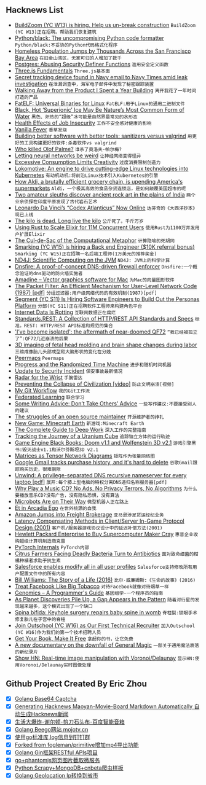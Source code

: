 ## Hacknews List


- [BuildZoom (YC W13) is hiring. Help us un-break construction](https://jobs.lever.co/buildzoom)  `BuildZoom (YC W13)正在招聘。帮助我们恢复建筑`
- [Python/black: The uncompromising Python code formatter](https://github.com/python/black)  `Python/black:不妥协的Python代码格式化程序`
- [Homeless Population Jumps by Thousands Across the San Francisco Bay Area](https://www.latimes.com/local/lanow/la-me-ln-northern-california-homeless-count-20190517-story.html)  `在旧金山湾区，无家可归的人增加了数千`
- [Postgres: Abusing Security Definer Functions](https://www.cybertec-postgresql.com/en/abusing-security-definer-functions/)  `滥用安全定义函数`
- [Three.js Fundamentals](https://threejsfundamentals.org/threejs/lessons/threejs-fundamentals.html)  `Three.js基本面`
- [Secret tracking device found in Navy email to Navy Times amid leak investigation](https://www.militarytimes.com/2019/05/17/secret-tracking-device-found-in-navy-email-to-navy-times-amid-leak-investigation-raises-legal-ethical-questions/)  `在泄漏调查中，海军电子邮件中发现了秘密跟踪装置`
- [Walking Away from the Product I Spent a Year Building](https://www.derrickreimer.com/essays/2019/05/17/im-walking-away-from-the-product-i-spent-a-year-building.html)  `离开我花了一年时间打造的产品`
- [FatELF: Universal Binaries for Linux](https://icculus.org/fatelf/)  `FatELF:用于Linux的通用二进制文件`
- [Black, Hot ‘Superionic’ Ice May Be Nature’s Most Common Form of Water](https://www.quantamagazine.org/black-hot-superionic-ice-may-be-natures-most-common-form-of-water-20190508/)  `黑色、炽热的“超级”冰可能是自然界最常见的水形态`
- [Health Effects of Job Insecurity](https://wol.iza.org/articles/health-effects-of-job-insecurity/long)  `工作不安全感对健康的影响`
- [Vanilla Fever](https://www.1843magazine.com/features/vanilla-fever)  `香草发烧`
- [Building better software with better tools: sanitizers versus valgrind](https://lemire.me/blog/2019/05/16/building-better-software-with-better-tools-sanitizers-versus-valgrind/)  `用更好的工具构建更好的软件:杀毒软件vs valgrind`
- [Who killed Olof Palme?](https://www.theguardian.com/news/2019/may/16/olof-palme-sweden-prime-minister-unsolved-murder-new-evidence)  `谁杀了奥洛夫·帕尔梅?`
- [Letting neural networks be weird](https://aiweirdness.com/post/184919085542/this-neural-net-would-like-to-deliver-these)  `让神经网络变得怪异`
- [Excessive Consumption Limits Creativity](https://medium.com/the-mission/why-excessive-consumption-limits-your-creativity-6e925dd66daa)  `过度消费限制创造力`
- [Lokomotive: An engine to drive cutting-edge Linux technologies into Kubernetes](https://kinvolk.io/blog/2019/05/driving-kubernetes-forward-with-lokomotive/)  `有动机动机:将前沿Linux技术引入Kubernetes的引擎`
- [How Aldi, a brutally efficient grocery chain, is upending America&#39;s supermarkets](https://edition.cnn.com/interactive/2019/05/business/aldi-walmart-low-food-prices/index.html)  `Aldi，一个极其高效的食品杂货连锁店，是如何颠覆美国超市的呢`
- [Two amateur sleuths discover ancient rock art in the plains of India](https://www.nytimes.com/2019/05/07/science/petroglyphs-rock-art-india.html)  `两个业余侦探在印度平原发现了古代岩石艺术`
- [Leonardo Da Vinci’s “Codex Atlanticus” Now Online](https://mymodernmet.com/leonardo-da-vinci-codex-atlanticus/)  `达芬奇的《大西洋抄本》现已上线`
- [The kilo is dead. Long live the kilo](https://news.mit.edu/2019/kilo-standard-change-0516)  `公斤死了。千斤万岁`
- [Using Rust to Scale Elixir for 11M Concurrent Users](https://blog.discordapp.com/using-rust-to-scale-elixir-for-11-million-concurrent-users-c6f19fc029d3)  `使用Rust为1100万并发用户扩展Elixir`
- [The Cul-de-Sac of the Computational Metaphor](https://www.edge.org/conversation/rodney_a_brooks-the-cul-de-sac-of-the-computational-metaphor)  `计算隐喻的死胡同`
- [Smarking (YC W15) is hiring a Back end Engineer ($10K referral bonus)](https://jobs.lever.co/smarking/65be7a6c-bb60-44a9-9a49-c425f322da3f)  `Smarking (YC W15)正在招聘一名后端工程师(1万美元的推荐奖金)`
- [ND4J: Scientific Computing on the JVM](https://github.com/deeplearning4j/nd4j)  `ND4J: JVM上的科学计算`
- [Dnsfire: A proof-of-concept DNS-driven firewall enforcer](https://github.com/wupeka/dnsfire)  `Dnsfire:一个概念验证的dns驱动的防火墙实施者`
- [Amadine – Vector graphics software for Mac](https://amadine.com)  `为Mac的向量图形软件`
- [The Packet Filter: An Efficient Mechanism for User-Level Network Code (1987) [pdf]](https://www.hpl.hp.com/techreports/Compaq-DEC/WRL-87-2.pdf)  `分组过滤器:用户级网络代码的有效机制(1987)[pdf]`
- [Segment (YC S11) Is Hiring Software Engineers to Build Out the Personas Platform](https://grnh.se/8da59f231)  `分部(YC S11)正在招聘软件工程师来构建角色平台`
- [Internet Data Is Rotting](http://theconversation.com/your-internet-data-is-rotting-115891)  `互联网数据正在腐烂`
- [Standards.REST: A Collection of HTTP/REST API Standards and Specs](http://standards.rest/)  `标准。REST: HTTP/REST API标准和规范的集合`
- [&#39;I’ve become isolated&#39;: the aftermath of near-doomed QF72](https://www.smh.com.au/national/i-ve-become-very-isolated-the-aftermath-of-near-doomed-qf72-20190514-p51n7q.html)  `“我已经被孤立了”:QF72几近崩溃的后果`
- [3D imaging of fetal head molding and brain shape changes during labor](https://journals.plos.org/plosone/article?id=10.1371/journal.pone.0215721)  `三维成像胎儿头部成型和大脑形状的变化在分娩`
- [Peermaps](https://peermaps.org/)  `Peermaps`
- [Progress and the Randomized Time Machine](https://kk.org/thetechnium/progress-and-the-randomized-time-machine/)  `进步和随机时间机器`
- [Update to Security Incident](https://stackoverflow.blog/2019/05/17/update-to-security-incident-may-17-2019/)  `保安事故最新情况`
- [Radar for the Wrist](https://spectrum.ieee.org/tech-talk/consumer-electronics/gadgets/radar-for-your-wrist)  `手腕雷达`
- [Preventing the Collapse of Civilization [video]](https://www.youtube.com/watch?v=pW-SOdj4Kkk)  `防止文明崩溃[视频]`
- [My Git Workflow](https://blog.osteele.com/2008/05/my-git-workflow/)  `我的Git工作流`
- [Federated Learning](https://federated.withgoogle.com/)  `联合学习`
- [Some Writing Advice: Don’t Take Others’ Advice](https://lithub.com/some-writing-advice-dont-take-others-advice/)  `一些写作建议:不要接受别人的建议`
- [The struggles of an open source maintainer](http://antirez.com/news/129)  `开源维护者的挣扎`
- [New Game: Minecraft Earth](https://www.minecraft.net/en-us/article/new-game--minecraft-earth#)  `新游戏:Minecraft Earth`
- [The Complete Guide to Deep Work](https://doist.com/blog/complete-guide-to-deep-work/)  `深入工作的完整指南`
- [Tracking the Journey of a Uranium Cube](https://physicstoday.scitation.org/doi/10.1063/PT.3.4202)  `追踪铀立方体的运行轨迹`
- [Game Engine Black Books: Doom v1.1 and Wolfenstein 3D v2.1](http://fabiensanglard.net/gebb/index.html)  `游戏引擎黑书:毁灭战士v1.1和沃尔芬斯坦3D v2.1`
- [Matrices as Tensor Network Diagrams](https://www.math3ma.com/blog/matrices-as-tensor-network-diagrams)  `矩阵作为张量网络图`
- [Google Gmail tracks purchase history, and it&#39;s hard to delete](https://www.cnbc.com/2019/05/17/google-gmail-tracks-purchase-history-how-to-delete-it.html)  `谷歌Gmail跟踪购买历史，很难删除`
- [Unwind: A privilege-separated DNS recursive nameserver for every laptop [pdf]](https://www.openbsd.org/papers/bsdcan2019_unwind.pdf)  `展开:每个膝上型电脑的特权分离DNS递归名称服务器[pdf]`
- [Why Play a Music CD? No Ads, No Privacy Terrors, No Algorithms](https://www.nytimes.com/2019/05/15/technology/personaltech/music-streaming-cd.html)  `为什么要播放音乐CD?没有广告，没有隐私恐惧，没有算法`
- [Microbots Are on Their Way](https://www.nytimes.com/2019/04/30/science/microbots-robots-silicon-wafer.html)  `微型机器人正在路上`
- [Et in Arcadia Ego](https://www.theparisreview.org/blog/2019/05/15/et-in-arcadia-ego/)  `在世外桃源的自我`
- [Amazon Jumps into Freight Brokerage](https://www.ttnews.com/articles/amazon-jumps-freight-brokerage)  `亚马逊涉足货运经纪业务`
- [Latency Compensating Methods in Client/Server In-Game Protocol Design (2001)](https://developer.valvesoftware.com/wiki/Latency_Compensating_Methods_in_Client/Server_In-game_Protocol_Design_and_Optimization)  `客户机/服务器游戏协议设计中的延迟补偿方法(2001)`
- [Hewlett Packard Enterprise to Buy Supercomputer Maker Cray](https://www.reuters.com/article/us-cray-m-a-hpe/hewlett-packard-enterprise-to-buy-supercomputer-maker-cray-in-1-30-billion-deal-idUSKCN1SN1CN)  `惠普企业收购超级计算机制造商克雷`
- [PyTorch Internals](http://blog.ezyang.com/2019/05/pytorch-internals/)  `PyTorch内部`
- [Citrus Farmers Facing Deadly Bacteria Turn to Antibiotics](https://www.nytimes.com/2019/05/17/health/antibiotics-oranges-florida.html)  `面对致命细菌的柑橘种植者求助于抗生素`
- [Salesforce enables modify all in all user profiles](https://www.reddit.com/r/salesforce/comments/bpq336/salesforce_enables_modify_all_in_all_user_profiles/)  `Salesforce支持修改所有用户配置文件中的所有内容`
- [Bill Williams: The Story of a Life (2016)](https://www.filfre.net/2016/01/bill-williams-the-story-of-a-life/)  `比尔·威廉姆斯:《生命的故事》(2016)`
- [Treat Facebook Like Big Tobacco](https://www.bloomberg.com/opinion/articles/2019-05-17/regulate-facebook-like-big-tobacco-not-like-a-phone-company)  `对待Facebook就像对待烟草一样`
- [Genomics – A Programmer&#39;s Guide](https://gist.github.com/andy-thomason/f304850bdf20d2cd2ecbb042d81b5e54)  `基因组学-一个程序员的指南`
- [As Planet Discoveries Pile Up, a Gap Appears in the Pattern](https://www.quantamagazine.org/as-planet-discoveries-pile-up-a-gap-appears-in-the-pattern-20190516/)  `随着对行星的发现越来越多，这个模式出现了一个缺口`
- [Spina bifida: Keyhole surgery repairs baby spine in womb](https://www.bbc.co.uk/news/health-48253477)  `脊柱裂:锁眼手术修复胎儿在子宫中的脊柱`
- [Join Outschool (YC W16) as Our First Technical Recruiter](https://jobs.lever.co/outschool/c8dfd1b4-14c2-4552-800c-6673bfdf018e)  `加入Outschool (YC W16)作为我们的第一个技术招聘人员`
- [Get Your Book, Make It Free](http://www.realtimerendering.com/blog/get-your-book-make-it-free/)  `拿起你的书，让它免费`
- [A new documentary on the downfall of General Magic](https://hyperallergic.com/500449/general-magic-documentary-smartphone-apple-silicon-valley/)  `一部关于通用魔法衰落的新纪录片`
- [Show HN: Real-time image manipulation with Voronoi/Delaunay](https://github.com/MauriceGit/Voronoi_Image_Manipulation)  `显示HN:使用Voronoi/Delaunay实时图像处理`

## Github Project Created By Eric Zhou

- [x] [Golang Base64 Captcha](https://github.com/mojocn/base64Captcha)
- [x] [Generating Hacknews Maoyan-Movie-Board Markdown Automatically 自动生成Hacknews新闻](https://github.com/dejavuzhou/md-genie)
- [x] [生活大爆炸-谢尔顿-剪刀石头布-百度智能音箱](https://github.com/mojocn/dueros-bang-game)
- [x] [Golang Beego网站 mojotv.cn](https://github.com/mojocn/www.mojotv.cn)
- [x] [使用go标准库,log信息到钉钉群](https://github.com/mojocn/dooger)
- [x] [Forked from fogleman/primitive增加mp4导出功能](https://github.com/mojocn/primitive)
- [x] [Golang Gin框架RESTful APIs项目](https://github.com/JJJJJJJerk/ezier-golang-web-api-framework)
- [x] [go+phantomjs网页图片截取微服务](https://github.com/mojocn/screen_shot)
- [x] [Python Scrapy+MongoDB+cnbeta爬虫样板](https://github.com/mojocn/scrapy_mongodb_boilerplate_cnbeta)
- [x] [Golang Geolocation Ip转换到省市](https://github.com/mojocn/ip2location)